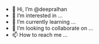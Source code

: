 - 👋 Hi, I’m @deepralhan
- 👀 I’m interested in ...
- 🌱 I’m currently learning ...
- 💞️ I’m looking to collaborate on ...
- 📫 How to reach me ...

<!---
deepralhan/deepralhan is a ✨ special ✨ repository because its `README.md` (this file) appears on your GitHub profile.
You can click the Preview link to take a look at your changes.
--->
